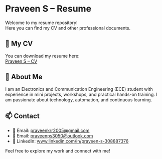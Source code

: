 # Praveen S – Resume

Welcome to my resume repository!  
Here you can find my CV and other professional documents.

## 📄 My CV
You can download my resume here:  
[Praveen S – CV](./Praveen_S_CV.pdf)

## 📂 About Me
I am an Electronics and Communication Engineering (ECE) student with experience in mini projects, workshops, and practical hands-on training. I am passionate about technology, automation, and continuous learning.

## 📫 Contact
- 📧 Email: praveenkrr2005@gmail.com
- 📧 Email: praveenps3050@outlook.com  
- 📱 LinkedIn: www.linkedin.com/in/praveen-s-308887376

Feel free to explore my work and connect with me!
